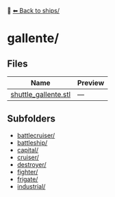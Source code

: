 📁 [⬅ Back to ships/](../README.md)

# gallente/

## Files

| Name | Preview |
|------|---------|
| [shuttle_gallente.stl](./shuttle_gallente.stl) | — |

## Subfolders
- [battlecruiser/](./battlecruiser/README.md)
- [battleship/](./battleship/README.md)
- [capital/](./capital/README.md)
- [cruiser/](./cruiser/README.md)
- [destroyer/](./destroyer/README.md)
- [fighter/](./fighter/README.md)
- [frigate/](./frigate/README.md)
- [industrial/](./industrial/README.md)